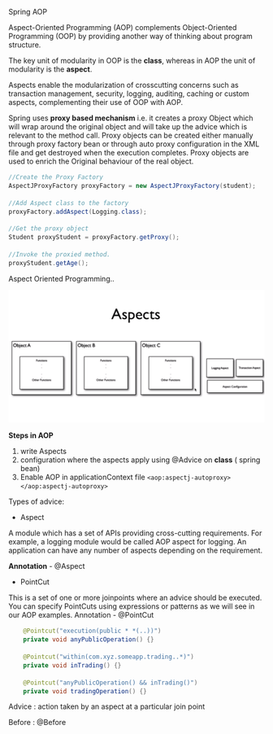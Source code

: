 Spring AOP

Aspect-Oriented Programming (AOP) complements Object-Oriented Programming (OOP) by providing another way of thinking about program structure. 

The key unit of modularity in OOP is the **class**, whereas in AOP the unit of modularity is the **aspect**.

Aspects enable the modularization of crosscutting concerns such as transaction management, security, logging, auditing, caching or  custom aspects, complementing their use of OOP with AOP.

Spring uses **proxy based mechanism** i.e. it creates a proxy Object which will wrap around the original object and will take up the advice which is relevant to the method call. Proxy objects can be created either manually through proxy factory bean or through auto proxy configuration in the XML file and get destroyed when the execution completes. Proxy objects are used to enrich the Original behaviour of the real object.

```java
//Create the Proxy Factory
AspectJProxyFactory proxyFactory = new AspectJProxyFactory(student);

//Add Aspect class to the factory
proxyFactory.addAspect(Logging.class);

//Get the proxy object
Student proxyStudent = proxyFactory.getProxy();

//Invoke the proxied method.
proxyStudent.getAge();
```

Aspect Oriented Programming..

![](https://raw.githubusercontent.com/praveenambati1233/Spring/master/AOP_concept.PNG?token=AL5BQD7HEBFROJYDPFBJ7MC6PBTYC)

**Steps in AOP**
1. write Aspects
2. configuration where the aspects apply using @Advice on **class** ( spring bean)
3. Enable AOP in applicationContext file  	`<aop:aspectj-autoproxy></aop:aspectj-autoproxy>`


Types of advice:

- Aspect 

A module which has a set of APIs providing cross-cutting requirements. For example, a logging module would be called AOP aspect for logging. An application can have any number of aspects depending on the requirement.  

**Annotation** - @Aspect

- PointCut

This is a set of one or more joinpoints where an advice should be executed. You can specify PointCuts using expressions or patterns as we will see in our AOP examples.
Annotation - @PointCut


```java
    @Pointcut("execution(public * *(..))")
    private void anyPublicOperation() {}
    
    @Pointcut("within(com.xyz.someapp.trading..*)")
    private void inTrading() {}
    
    @Pointcut("anyPublicOperation() && inTrading()")
    private void tradingOperation() {}
```


Advice : action taken by an aspect at a particular join point


Before :  @Before






